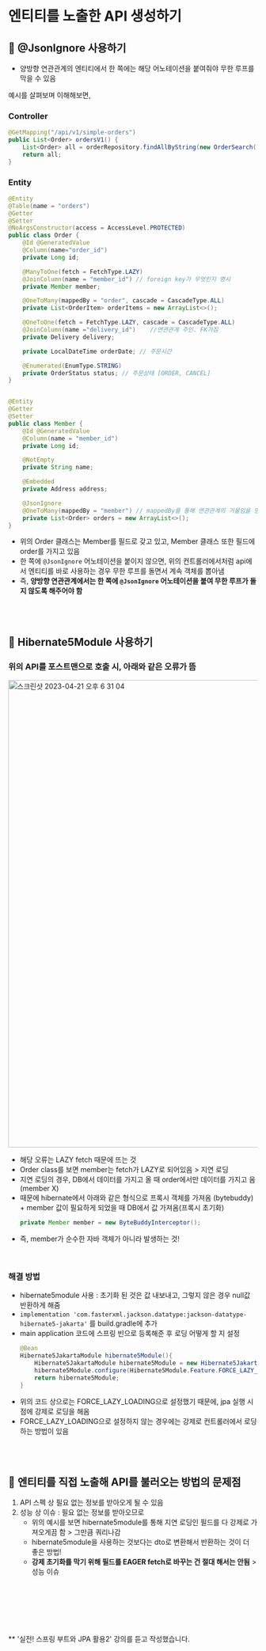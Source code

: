 # 엔티티를 노출한 API 생성하기

## 📍 @JsonIgnore 사용하기
- 양방향 연관관계의 엔티티에서 한 쪽에는 해당 어노테이션을 붙여줘야 무한 루프를 막을 수 있음

예시를 살펴보며 이해해보면, 

### Controller
```java
@GetMapping("/api/v1/simple-orders")
public List<Order> ordersV1() {
    List<Order> all = orderRepository.findAllByString(new OrderSearch());
    return all;
}
```


### Entity
```java
@Entity
@Table(name = "orders")
@Getter
@Setter
@NoArgsConstructor(access = AccessLevel.PROTECTED)
public class Order {
    @Id @GeneratedValue
    @Column(name="order_id")
    private Long id;

    @ManyToOne(fetch = FetchType.LAZY)
    @JoinColumn(name = "member_id") // foreign key가 무엇인지 명시
    private Member member;

    @OneToMany(mappedBy = "order", cascade = CascadeType.ALL)
    private List<OrderItem> orderItems = new ArrayList<>();

    @OneToOne(fetch = FetchType.LAZY, cascade = CascadeType.ALL)
    @JoinColumn(name ="delivery_id")    //연관관계 주인. FK가짐
    private Delivery delivery;

    private LocalDateTime orderDate; // 주문시간

    @Enumerated(EnumType.STRING)
    private OrderStatus status; // 주문상태 [ORDER, CANCEL]
}


@Entity
@Getter
@Setter
public class Member {
    @Id @GeneratedValue
    @Column(name = "member_id")
    private Long id;

    @NotEmpty
    private String name;

    @Embedded
    private Address address;

    @JsonIgnore
    @OneToMany(mappedBy = "member") // mappedBy를 통해 연관관계의 거울임을 명시. Order 테이블의 member 필드가 주인
    private List<Order> orders = new ArrayList<>();
}

```
- 위의 Order 클래스는 Member를 필드로 갖고 있고, Member 클래스 또한 필드에 order를 가지고 있음
- 한 쪽에 `@JsonIgnore` 어노테이션을 붙이지 않으면, 위의 컨트롤러에서처럼 api에서 엔티티를 바로 사용하는 경우 무한 루프를 돌면서 계속 객체를 뽑아냄
- 즉, **양방향 연관관계에서는 한 쪽에 `@JsonIgnore` 어노테이션을 붙여 무한 루프가 돌지 않도록 해주어야 함**

</br></br>

## 📍 Hibernate5Module 사용하기
### 위의 API를 포스트맨으로 호출 시, 아래와 같은 오류가 뜸 

<img width="945" alt="스크린샷 2023-04-21 오후 6 31 04" src="https://user-images.githubusercontent.com/62213813/233601417-bdae1b04-e631-45ac-89ef-4bb88cf83b27.png">

- 해당 오류는 LAZY fetch 때문에 뜨는 것
- Order class를 보면 member는 fetch가 LAZY로 되어있음 > 지연 로딩
- 지연 로딩의 경우, DB에서 데이터를 가지고 올 때 order에서만 데이터를 가지고 옴 (member X) 
- 때문에 hibernate에서 아래와 같은 형식으로 프록시 객체를 가져옴 (bytebuddy) + member 값이 필요하게 되었을 때 DB에서 값 가져옴(프록시 초기화)
    ```java
    private Member member = new ByteBuddyInterceptor();
    ```
- 즉, member가 순수한 자바 객체가 아니라 발생하는 것!

</br>

### 해결 방법
- hibernate5module 사용 : 초기화 된 것은 값 내보내고, 그렇지 않은 경우 null값 반환하게 해줌
- `implementation 'com.fasterxml.jackson.datatype:jackson-datatype-hibernate5-jakarta'` 를 build.gradle에 추가
- main application 코드에 스프링 빈으로 등록해준 후 로딩 어떻게 할 지 설정
    ```java
	@Bean
	Hibernate5JakartaModule hibernate5Module(){
		Hibernate5JakartaModule hibernate5Module = new Hibernate5JakartaModule();
		hibernate5Module.configure(Hibernate5Module.Feature.FORCE_LAZY_LOADING, true);
		return hibernate5Module;
	}
    ```
- 위의 코드 상으로는 FORCE_LAZY_LOADING으로 설정했기 때문에, jpa 실행 시점에 강제로 로딩을 해옴
- FORCE_LAZY_LOADING으로 설정하지 않는 경우에는 강제로 컨트롤러에서 로딩하는 방법이 있음

</br></br>

## 📍 엔티티를 직접 노출해 API를 불러오는 방법의 문제점
1. API 스펙 상 필요 없는 정보를 받아오게 될 수 있음
2. 성능 상 이슈 : 필요 없는 정보를 받아오므로 
   - 위의 예시를 보면 hibernate5module를 통해 지연 로딩인 필드를 다 강제로 가져오게끔 함 > 그만큼 쿼리나감
   - hibernate5module을 사용하는 것보다는 dto로 변환해서 반환하는 것이 더 좋은 방법!
   - **강제 초기화를 막기 위해 필드를 EAGER fetch로 바꾸는 건 절대 해서는 안됨** > 성능 이슈



</br></br></br></br></br></br>
** '실전! 스프링 부트와 JPA 활용2' 강의를 듣고 작성했습니다.